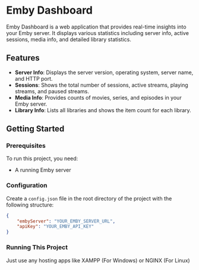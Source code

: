 # Emby Dashboard

Emby Dashboard is a web application that provides real-time insights into your Emby server. It displays various statistics including server info, active sessions, media info, and detailed library statistics.

## Features

- **Server Info**: Displays the server version, operating system, server name, and HTTP port.
- **Sessions**: Shows the total number of sessions, active streams, playing streams, and paused streams.
- **Media Info**: Provides counts of movies, series, and episodes in your Emby server.
- **Library Info**: Lists all libraries and shows the item count for each library.

## Getting Started

### Prerequisites

To run this project, you need:
- A running Emby server

### Configuration

Create a `config.json` file in the root directory of the project with the following structure:

```json
{
    "embyServer": "YOUR_EMBY_SERVER_URL",
    "apiKey": "YOUR_EMBY_API_KEY"
}
```

### Running This Project

Just use any hosting apps like XAMPP (For Windows) or NGINX (For Linux)

